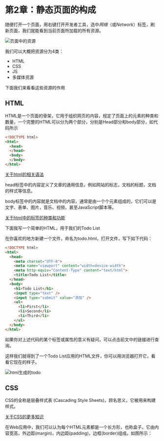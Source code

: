 # 第2章：静态页面的构成

随便打开一个页面，用右键打开开发者工具，选中*网络*（或*Network*）标签，刷新页面，我们就能看到当前页面所加载的所有资源。

![页面中的资源](http://oanr6klwj.bkt.clouddn.com/book/web_app/web_network.png)

我们可以大概把资源分为4类：
- HTML
- CSS
- JS
- 多媒体资源

下面我们来看看这些资源的作用

## HTML

HTML是一个页面的骨架，它用于组织网页的内容，规定了页面上的元素的种类和数量，一个完整的HTML可以分为两个部分，分别是Head部分和body部分，如代码所示

```html
<!DOCTYPE html>
<html>
  <head>
  </head>
  <body>
  </body>
</html>
```

[关于html的相关语法](https://developer.mozilla.org/zh-CN/docs/Learn/Getting_started_with_the_web/HTML_basics)

head标签中的内容定义了文章的通用信息，例如网站的标志，文档的标题，文档的样式等信息。

body标签中的内容就是文档中的内容，通常是由一个个元素组成的，它们可以是文字、表单、图片，音乐、视频，甚至JavaScript脚本等。

[关于html中的标签的种类和功能](https://developer.mozilla.org/zh-CN/docs/Web/HTML/Reference)

下面我写一个简单的HTML，用于我们的Todo List

在你喜欢的地方新建一个文件，命名为todo.html，打开文件，写下如下代码：

```html
<!DOCTYPE html>
<html>
  <head>
    <meta charset="UTF-8">
    <meta name="viewport" content="width=device-width">
    <meta http-equiv="Content-Type" content="text/html">
    <title>Todo List</title>
  </head>
  <body>
    <h1>Todo List</h1>
    <input type="text" />
    <input type="submit" value="添加" />
    <ul>
      <li>First</li>
      <li>Second</li>
      <li>Third</li>
    </ul>
  </body>
</html>
```

如果你对上述代码的某个标签或属性的意义有疑问，可以点击前文中的链接进行查询。

这样我们就得到了一个Todo List应用的HTML文件，你可以用浏览器打开它，看看它现在的样子。

![html生成的todo](http://oanr6klwj.bkt.clouddn.com/book/web_app/html_training.png)

## CSS
CSS的全称是层叠样式表 (Cascading Style Sheets)，顾名思义，它被用来构建样式。

[关于CSS的更多知识](https://developer.mozilla.org/zh-CN/docs/Web/CSS)

在Web应用中，我们可以认为每个HTML元素都是一个长方形，也称盒子。它由内容宽高，外边距(margin)，内边距(padding)，边框(border)组成。如图所示：